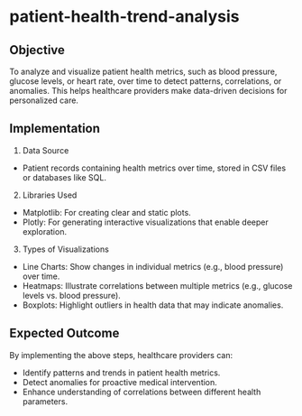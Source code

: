 # patient-health-trend-analysis
## Objective
To analyze and visualize patient health metrics, such as blood pressure, glucose levels, or heart rate, over time to detect patterns, correlations, or anomalies. This helps healthcare providers make data-driven decisions for personalized care.

## Implementation
1. Data Source
 - Patient records containing health metrics over time, stored in CSV files or databases like SQL.

2. Libraries Used
 - Matplotlib: For creating clear and static plots.
 - Plotly: For generating interactive visualizations that enable deeper exploration.

3. Types of Visualizations
 - Line Charts: Show changes in individual metrics (e.g., blood pressure) over time.
 - Heatmaps: Illustrate correlations between multiple metrics (e.g., glucose levels vs. blood pressure).
 - Boxplots: Highlight outliers in health data that may indicate anomalies.

## Expected Outcome
By implementing the above steps, healthcare providers can:
 - Identify patterns and trends in patient health metrics.
 - Detect anomalies for proactive medical intervention.
 - Enhance understanding of correlations between different health parameters.
